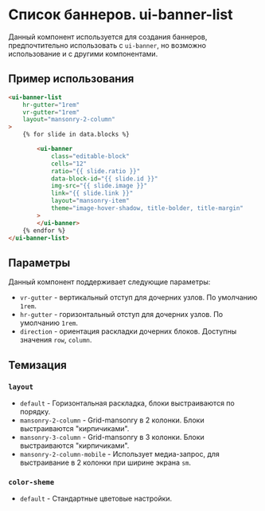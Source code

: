 # Список баннеров. ui-banner-list
Данный компонент используется для создания баннеров, предпочтительно использовать с `ui-banner`, но возможно использование и с другими компонентами.

## Пример использования


````html
<ui-banner-list
	hr-gutter="1rem"
	vr-gutter="1rem"
	layout="mansonry-2-column"
>
	{% for slide in data.blocks %}

		<ui-banner
			class="editable-block"
			cells="12"
			ratio="{{ slide.ratio }}"
			data-block-id="{{ slide.id }}"
			img-src="{{ slide.image }}"
			link="{{ slide.link }}"
			layout="mansonry-item"
			theme="image-hover-shadow, title-bolder, title-margin"
		>
		</ui-banner>
	{% endfor %}
</ui-banner-list>
````

## Параметры

Данный компонент поддерживает следующие параметры:

* `vr-gutter` - вертикальный отступ для дочерних узлов. По умолчанию `1rem`.
* `hr-gutter` - горизонтальный отступ для дочерних узлов. По умолчанию `1rem`.
* `direction` - ориентация раскладки дочерних блоков. Доступны значения `row`, `column`.

## Темизация

### `layout`

* `default` - Горизонтальная раскладка, блоки выстраиваются по порядку.
* `mansonry-2-column` - Grid-mansonry в 2 колонки. Блоки выстраиваются "кирпичиками".
* `mansonry-3-column` - Grid-mansonry в 3 колонки. Блоки выстраиваются "кирпичиками".
* `mansonry-2-column-mobile` - Использует медиа-запрос, для выстраивание в 2 колонки при ширине экрана `sm`.

### `color-sheme`

* `default` - Стандартные цветовые настройки.
